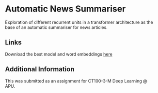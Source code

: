 # Automatic News Summariser

 Exploration of different recurrent units in a transformer architecture as the base of an automatic summariser for news articles. 

## Links
Download the best model and word embeddings [here](https://drive.google.com/drive/folders/15LIARkpF27ZijSMp-ca4jPfs0n0EW4oo?usp=sharing)

## Additional Information
This was submitted as an assignment for CT100-3-M Deep Learning @ APU.
